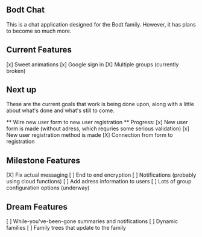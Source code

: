 ## Bodt Chat
This is a chat application designed for the Bodt family.  However, it has plans to become so much more.

## Current Features
 [x] Sweet animations
 [x] Google sign in
 [X] Multiple groups (currently broken)

## Next up
These are the current goals that work is being done upon, along with a little about what's done and what's still to come.

** Wire new user form to new user registration **
Progress:
 [x] New user form is made (without adress, which requries some serious validation)
 [x] New user registration method is made
 [X] Connection from form to registration




## Milestone Features
 [X] Fix actual messaging
 [ ] End to end encryption
 [ ] Notifications (probably using cloud functions)
 [ ] Add adress information to users
 [ ] Lots of group configuration options (underway)


## Dream Features
 [ ] While-you've-been-gone summaries and notifications
 [ ] Dynamic families
 [ ] Family trees that update to the family
